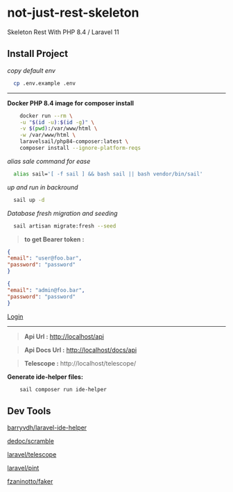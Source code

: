 # not-just-rest-skeleton
Skeleton Rest With PHP 8.4 / Laravel 11
## Install Project

*copy default env*
````sh
  cp .env.example .env
````
---

**Docker PHP 8.4 image for composer install**
````sh
    docker run --rm \
    -u "$(id -u):$(id -g)" \
    -v $(pwd):/var/www/html \
    -w /var/www/html \
    laravelsail/php84-composer:latest \
    composer install --ignore-platform-reqs
````

*alias sale command for ease*
````sh
  alias sail='[ -f sail ] && bash sail || bash vendor/bin/sail'
````
*up and run in backround*
````sh
  sail up -d
````
*Database fresh migration and seeding*
````sh
  sail artisan migrate:fresh --seed
````

> **to get Bearer token :** 
```json
{
"email": "user@foo.bar",
"password": "password"
}
```
```json
{
"email": "admin@foo.bar",
"password": "password"
}
```
[Login](http://localhost/docs/api#/operations/auth.login)

---
> **Api Url :** [http://localhost/api](http://localhost/api)

> **Api Docs Url :** [http://localhost/docs/api](http://localhost/docs/api)

> **Telescope :** http://localhost/telescope/



**Generate ide-helper files:** 
````sh
    sail composer run ide-helper
````

## Dev Tools 

[barryvdh/laravel-ide-helper](https://github.com/barryvdh/laravel-ide-helper)

[dedoc/scramble](https://github.com/dedoc/scramble)

[laravel/telescope](https://github.com/laravel/telescope)

[laravel/pint](https://github.com/laravel/pint)

[fzaninotto/faker](https://github.com/fzaninotto/faker)
